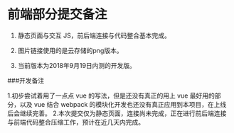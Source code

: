 # 前端部分提交备注

1. 静态页面与交互 JS，前后端连接与代码整合基本完成。

2. 图片链接使用的是云存储的png版本。

3. 当前版本为2018年9月19日内测的开发版。

###开发备注

1.初步尝试着用了一点点 vue 的写法，但是还没有真正的用上 vue 最好用的部分，以及 vue 结合 webpack 的模块化开发也还没有真正应用到本项目，在上线后会继续完善。 2.本次提交仅为静态页面，连接尚未完成，正在进行前后端连接与前端代码整合压缩工作，预计在近几天内完成。
